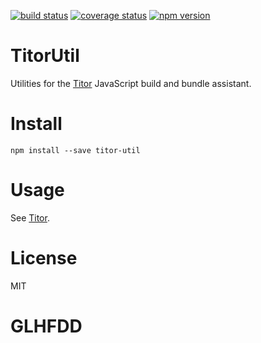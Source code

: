 [![build status](https://img.shields.io/travis/meeber/titor-util.svg)](https://travis-ci.org/meeber/titor-util)
[![coverage status](https://img.shields.io/codecov/c/github/meeber/titor-util.svg)](https://codecov.io/gh/meeber/titor-util)
[![npm version](https://img.shields.io/npm/v/titor-util.svg)](https://www.npmjs.com/package/titor-util)

# TitorUtil

Utilities for the [Titor](https://github.com/meeber/titor) JavaScript build and bundle assistant.

# Install

```
npm install --save titor-util
```

# Usage

See [Titor](https://github.com/meeber/titor).

# License

MIT

# GLHFDD
